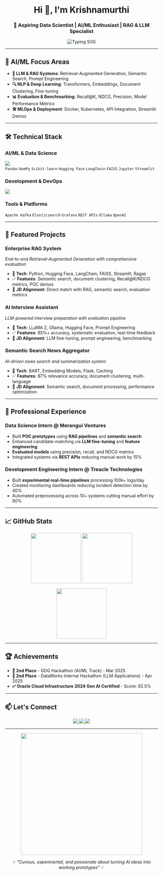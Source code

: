 <h1 align="center">Hi 👋, I'm Krishnamurthi</h1>
<h3 align="center">🚀 Aspiring Data Scientist | AI/ML Enthusiast | RAG & LLM Specialist</h3>

<p align="center">
  <img src="https://readme-typing-svg.herokuapp.com?font=Fira+Code&size=22&pause=1000&color=00F7F7&width=600&lines=Passionate+about+AI%2FML+%26+Data+Science;Building+RAG+Systems+%26+LLM+Applications;Experimentation+%26+POC+Development" alt="Typing SVG" />
</p>

---

## 🔬 AI/ML Focus Areas

- **🤖 LLM & RAG Systems**: Retrieval-Augmented Generation, Semantic Search, Prompt Engineering
- **🔍 NLP & Deep Learning**: Transformers, Embeddings, Document Clustering, Fine-tuning
- **📊 Evaluation & Benchmarking**: Recall@K, NDCG, Precision, Model Performance Metrics
- **🛠️ MLOps & Deployment**: Docker, Kubernetes, API Integration, Streamlit Demos

---

## 🛠️ Technical Stack

### **AI/ML & Data Science**
<p align="left">
  <img src="https://skillicons.dev/icons?i=python,tensorflow,pytorch" />
  <br/>
  <code>Pandas</code> <code>NumPy</code> <code>Scikit-learn</code> <code>Hugging Face</code> <code>LangChain</code> <code>FAISS</code> <code>Jupyter</code> <code>Streamlit</code>
</p>

### **Development & DevOps**
<p align="left">
  <img src="https://skillicons.dev/icons?i=docker,kubernetes,git,github,postgresql,mysql,aws" />
</p>

### **Tools & Platforms**
<p align="left">
  <code>Apache Kafka</code> <code>Elasticsearch</code> <code>Grafana</code> <code>REST APIs</code> <code>Ollama</code> <code>OpenAI</code>
</p>

---

## 🚀 Featured Projects

### **Enterprise RAG System** 
*End-to-end Retrieval-Augmented Generation with comprehensive evaluation*
- 🔧 **Tech**: Python, Hugging Face, LangChain, FAISS, Streamlit, Ragas
- ✅ **Features**: Semantic search, document clustering, Recall@K/NDCG metrics, POC demos
- 🎯 **JD Alignment**: Direct match with RAG, semantic search, evaluation metrics

### **AI Interview Assistant** 
*LLM-powered interview preparation with evaluation pipeline*
- 🔧 **Tech**: LLaMA 2, Ollama, Hugging Face, Prompt Engineering
- ✅ **Features**: 85%+ accuracy, systematic evaluation, real-time feedback
- 🎯 **JD Alignment**: LLM fine-tuning, prompt engineering, benchmarking

### **Semantic Search News Aggregator**
*AI-driven news search and summarization system*
- 🔧 **Tech**: BART, Embedding Models, Flask, Caching
- ✅ **Features**: 87% relevance accuracy, document clustering, multi-language
- 🎯 **JD Alignment**: Semantic search, document processing, performance optimization

---

## 💼 Professional Experience

### **Data Science Intern** @ Merangui Ventures
- Built **POC prototypes** using **RAG pipelines** and **semantic search**
- Enhanced candidate-matching via **LLM fine-tuning** and **feature engineering**
- **Evaluated models** using precision, recall, and NDCG metrics
- Integrated systems via **REST APIs** reducing manual work by 15%

### **Development Engineering Intern** @ Treacle Technologies
- Built **experimental real-time pipelines** processing 100k+ logs/day
- Created monitoring dashboards reducing incident detection time by 40%
- Automated preprocessing across 10+ systems cutting manual effort by 80%

---

## 📈 GitHub Stats

<p align="center">
  <img src="https://github-readme-stats.vercel.app/api?username=krishnamurthi-ramesh&show_icons=true&theme=tokyonight&hide_title=true&hide_border=true" height="165em"/>
  <img src="https://github-readme-stats.vercel.app/api/top-langs/?username=krishnamurthi-ramesh&layout=compact&theme=tokyonight&hide_border=true" height="165em"/>
</p>

<p align="center">
  <img src="https://github-readme-streak-stats.herokuapp.com/?user=krishnamurthi-ramesh&theme=tokyonight&hide_border=true" height="165em"/>
</p>

---

## 🏆 Achievements

- **🥈 2nd Place** - GDG Hackathon (AI/ML Track) - Mar 2025
- **🥈 2nd Place** - DataWorks Internal Hackathon (LLM Applications) - Apr 2025
- **✅ Oracle Cloud Infrastructure 2024 Gen AI Certified** - Score: 92.5%

---

## 📫 Let's Connect

<p align="center">
  <a href="https://www.linkedin.com/in/krishna9003762619murthi/">
    <img src="https://img.shields.io/badge/LinkedIn-0A66C2?logo=linkedin&logoColor=white&style=for-the-badge"/>
  </a>
  <a href="mailto:kiccha1703@gmail.com">
    <img src="https://img.shields.io/badge/Email-D14836?logo=gmail&logoColor=white&style=for-the-badge"/>
  </a>
  <a href="https://github.com/krishnamurthi-ramesh">
    <img src="https://img.shields.io/badge/Portfolio-171515?logo=github&logoColor=white&style=for-the-badge"/>
  </a>
</p>

---

<p align="center">
  <img src="https://raw.githubusercontent.com/krishnamurthi-ramesh/krishnamurthi-ramesh/main/assets/coding.gif" width="400"/>
</p>

<p align="center">
  <i>✨ "Curious, experimental, and passionate about turning AI ideas into working prototypes" ✨</i>
</p>

